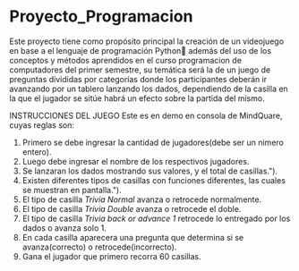 # Proyecto_Programacion

Este proyecto tiene como propósito principal la creación de un videojuego en base a el lenguaje de programación Python:snake: además del uso de los conceptos y métodos aprendidos en el curso programacion de computadores del primer semestre, su temática será la de un juego de preguntas divididas por categorías donde los participantes deberán ir avanzando por un tablero lanzando los dados, dependiendo de la casilla en la que el jugador se sitúe habrá un efecto sobre la partida del mismo. 

INSTRUCCIONES DEL JUEGO
Este es en demo en consola de MindQuare, cuyas reglas son:
1) Primero se debe ingresar la cantidad de jugadores(debe ser un nimero entero).
2) Luego debe ingresar el nombre de los respectivos jugadores.
3) Se lanzaran los dados mostrando sus valores, y el total de casillas.").
4) Existen diferentes tipos de casillas con funciones diferentes, las cuales se muestran en pantalla.").
5) El tipo de casilla *Trivia Normal* avanza o retrocede normalmente.
6) El tipo de casilla *Trivia Double* avanza o retrocede el doble.
7) El tipo de casilla *Trivia back or advance 1* retrocede lo entregado por los dados o avanza solo 1.
8) En cada casilla aparecera una pregunta que determina si se avanza(correcto) o retrocede(incorrecto).
9) Gana el jugador que primero recorra 60 casillas.
